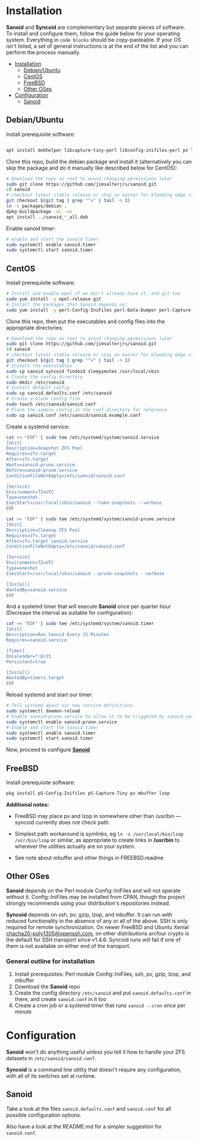 # Installation

**Sanoid** and **Syncoid** are complementary but separate pieces of software. To install and configure them, follow the guide below for your operating system. Everything in `code blocks` should be copy-pasteable. If your OS isn't listed, a set of general instructions is at the end of the list and you can perform the process manually.

<!-- TOC depthFrom:1 depthTo:6 withLinks:1 updateOnSave:0 orderedList:0 -->

- [Installation](#installation)
	- [Debian/Ubuntu](#debianubuntu)
	- [CentOS](#centos)
	- [FreeBSD](#freebsd)
	- [Other OSes](#other-oses)
- [Configuration](#configuration)
	- [Sanoid](#sanoid)

<!-- /TOC -->


## Debian/Ubuntu

Install prerequisite software:

```bash

apt install debhelper libcapture-tiny-perl libconfig-inifiles-perl pv lzop mbuffer git

```

Clone this repo, build the debian package and install it (alternatively you can skip the package and do it manually like described below for CentOS):

```bash
# Download the repo as root to avoid changing permissions later
sudo git clone https://github.com/jimsalterjrs/sanoid.git
cd sanoid
# checkout latest stable release or stay on master for bleeding edge stuff (but expect bugs!)
git checkout $(git tag | grep "^v" | tail -n 1)
ln -s packages/debian .
dpkg-buildpackage -uc -us
apt install ../sanoid_*_all.deb
```

Enable sanoid timer:
```bash
# enable and start the sanoid timer
sudo systemctl enable sanoid.timer
sudo systemctl start sanoid.timer
```

## CentOS

Install prerequisite software:

```bash
# Install and enable epel if we don't already have it, and git too
sudo yum install -y epel-release git
# Install the packages that Sanoid depends on:
sudo yum install -y perl-Config-IniFiles perl-Data-Dumper perl-Capture-Tiny lzop mbuffer mhash pv
```

Clone this repo, then put the executables and config files into the appropriate directories:

```bash
# Download the repo as root to avoid changing permissions later
sudo git clone https://github.com/jimsalterjrs/sanoid.git
cd sanoid
# checkout latest stable release or stay on master for bleeding edge stuff (but expect bugs!)
git checkout $(git tag | grep "^v" | tail -n 1)
# Install the executables
sudo cp sanoid syncoid findoid sleepymutex /usr/local/sbin
# Create the config directory
sudo mkdir /etc/sanoid
# Install default config
sudo cp sanoid.defaults.conf /etc/sanoid
# Create a blank config file
sudo touch /etc/sanoid/sanoid.conf
# Place the sample config in the conf directory for reference
sudo cp sanoid.conf /etc/sanoid/sanoid.example.conf
```

Create a systemd service:

```bash
cat << "EOF" | sudo tee /etc/systemd/system/sanoid.service
[Unit]
Description=Snapshot ZFS Pool
Requires=zfs.target
After=zfs.target
Wants=sanoid-prune.service
Before=sanoid-prune.service
ConditionFileNotEmpty=/etc/sanoid/sanoid.conf

[Service]
Environment=TZ=UTC
Type=oneshot
ExecStart=/usr/local/sbin/sanoid --take-snapshots --verbose
EOF

cat << "EOF" | sudo tee /etc/systemd/system/sanoid-prune.service
[Unit]
Description=Cleanup ZFS Pool
Requires=zfs.target
After=zfs.target sanoid.service
ConditionFileNotEmpty=/etc/sanoid/sanoid.conf

[Service]
Environment=TZ=UTC
Type=oneshot
ExecStart=/usr/local/sbin/sanoid --prune-snapshots --verbose

[Install]
WantedBy=sanoid.service
EOF
```

And a systemd timer that will execute **Sanoid** once per quarter hour
(Decrease the interval as suitable for configuration):

```bash
cat << "EOF" | sudo tee /etc/systemd/system/sanoid.timer
[Unit]
Description=Run Sanoid Every 15 Minutes
Requires=sanoid.service

[Timer]
OnCalendar=*:0/15
Persistent=true

[Install]
WantedBy=timers.target
EOF
```

Reload systemd and start our timer:
```bash
# Tell systemd about our new service definitions
sudo systemctl daemon-reload
# Enable sanoid-prune.service to allow it to be triggered by sanoid.service
sudo systemctl enable sanoid-prune.service
# Enable and start the Sanoid timer
sudo systemctl enable sanoid.timer
sudo systemctl start sanoid.timer
```

Now, proceed to configure [**Sanoid**](#configuration)

## FreeBSD

Install prerequisite software:

```bash
pkg install p5-Config-Inifiles p5-Capture-Tiny pv mbuffer lzop
```

**Additional notes:**

*   FreeBSD may place pv and lzop in somewhere other than /usr/bin — syncoid currently does not check path.

*   Simplest path workaround is symlinks, eg `ln -s /usr/local/bin/lzop /usr/bin/lzop` or similar, as appropriate to create links in **/usr/bin** to wherever the utilities actually are on your system.

*   See note about mbuffer and other things in FREEBSD.readme

## Other OSes

**Sanoid** depends on the Perl module Config::IniFiles and will not operate without it. Config::IniFiles may be installed from CPAN, though the project strongly recommends using your distribution's repositories instead.

**Syncoid** depends on ssh, pv, gzip, lzop, and mbuffer. It can run with reduced functionality in the absence of any or all of the above. SSH is only required for remote synchronization. On newer FreeBSD and Ubuntu Xenial chacha20-poly1305@openssh.com, on other distributions arcfour crypto is the default for SSH transport since v1.4.6. Syncoid runs will fail if one of them is not available on either end of the transport.

### General outline for installation

1.  Install prerequisites: Perl module Config::IniFiles, ssh, pv, gzip, lzop, and mbuffer
2.  Download the **Sanoid** repo
3.  Create the config directory `/etc/sanoid` and put `sanoid.defaults.conf` in there, and create `sanoid.conf` in it too
4.  Create a cron job or a systemd timer that runs `sanoid --cron` once per minute

# Configuration

**Sanoid** won't do anything useful unless you tell it how to handle your ZFS datasets in `/etc/sanoid/sanoid.conf`.

**Syncoid** is a command line utility that doesn't require any configuration, with all of its switches set at runtime.

## Sanoid

Take a look at the files `sanoid.defaults.conf` and `sanoid.conf` for all possible configuration options.

Also have a look at the README.md for a simpler suggestion for `sanoid.conf`.
